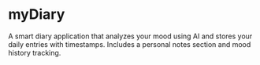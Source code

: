 # myDiary
A smart diary application that analyzes your mood using AI and stores your daily entries with timestamps. Includes a personal notes section and mood history tracking.
